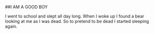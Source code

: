 ##I AM A GOOD BOY

I went to school and slept all day long. When I woke up I found a bear looking at me as I was dead. So to pretend to be dead I started sleeping again.
